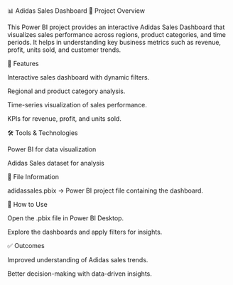 📊 Adidas Sales Dashboard
📝 Project Overview

This Power BI project provides an interactive Adidas Sales Dashboard that visualizes sales performance across regions, product categories, and time periods. It helps in understanding key business metrics such as revenue, profit, units sold, and customer trends.

🚀 Features

Interactive sales dashboard with dynamic filters.

Regional and product category analysis.

Time-series visualization of sales performance.

KPIs for revenue, profit, and units sold.

🛠️ Tools & Technologies

Power BI for data visualization

Adidas Sales dataset for analysis

📂 File Information

adidassales.pbix → Power BI project file containing the dashboard.

📌 How to Use

Open the .pbix file in Power BI Desktop.

Explore the dashboards and apply filters for insights.

✅ Outcomes

Improved understanding of Adidas sales trends.

Better decision-making with data-driven insights.
